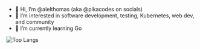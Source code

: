 - 👋 Hi, I’m @alelthomas (aka @pikacodes on socials)
- 👀 I’m interested in software development, testing, Kubernetes, web dev, and community
- 🌱 I’m currently learning Go

<!---
alelthomas/alelthomas is a ✨ special ✨ repository because its `README.md` (this file) appears on your GitHub profile.
You can click the Preview link to take a look at your changes.
--->

![Top Langs](https://github-readme-stats.vercel.app/api/top-langs/?username=alelthomas&theme=onedark)
